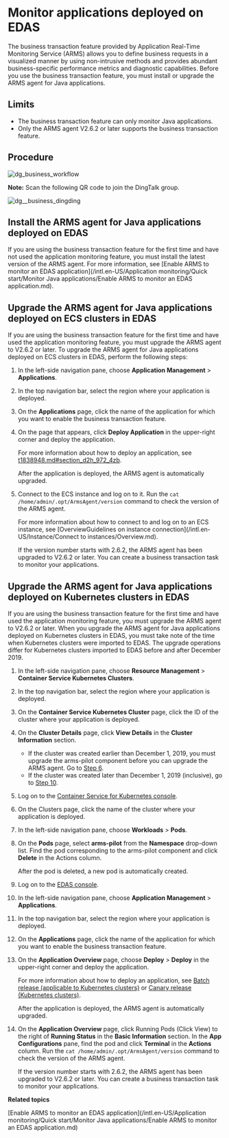 # Monitor applications deployed on EDAS

The business transaction feature provided by Application Real-Time Monitoring Service \(ARMS\) allows you to define business requests in a visualized manner by using non-intrusive methods and provides abundant business-specific performance metrics and diagnostic capabilities. Before you use the business transaction feature, you must install or upgrade the ARMS agent for Java applications.

## Limits

-   The business transaction feature can only monitor Java applications.
-   Only the ARMS agent V2.6.2 or later supports the business transaction feature.

## Procedure

![dg_business_workflow](https://static-aliyun-doc.oss-accelerate.aliyuncs.com/assets/img/en-US/8143574161/p103004.png)

**Note:** Scan the following QR code to join the DingTalk group.

![dg__business_dingding](https://static-aliyun-doc.oss-accelerate.aliyuncs.com/assets/img/en-US/7037258061/p92785.png)

## Install the ARMS agent for Java applications deployed on EDAS

If you are using the business transaction feature for the first time and have not used the application monitoring feature, you must install the latest version of the ARMS agent. For more information, see [Enable ARMS to monitor an EDAS application](/intl.en-US/Application monitoring/Quick start/Monitor Java applications/Enable ARMS to monitor an EDAS application.md).

## Upgrade the ARMS agent for Java applications deployed on ECS clusters in EDAS

If you are using the business transaction feature for the first time and have used the application monitoring feature, you must upgrade the ARMS agent to V2.6.2 or later. To upgrade the ARMS agent for Java applications deployed on ECS clusters in EDAS, perform the following steps:

1.  In the left-side navigation pane, choose **Application Management** \> **Applications**.

2.  In the top navigation bar, select the region where your application is deployed.

3.  On the **Applications** page, click the name of the application for which you want to enable the business transaction feature.

4.  On the page that appears, click **Deploy Application** in the upper-right corner and deploy the application.

    For more information about how to deploy an application, see [t1838948.md\#section\_d2h\_972\_4zb]().

    After the application is deployed, the ARMS agent is automatically upgraded.

5.  Connect to the ECS instance and log on to it. Run the `cat /home/admin/.opt/ArmsAgent/version` command to check the version of the ARMS agent.

    For more information about how to connect to and log on to an ECS instance, see [OverviewGuidelines on instance connection](/intl.en-US/Instance/Connect to instances/Overview.md).

    If the version number starts with 2.6.2, the ARMS agent has been upgraded to V2.6.2 or later. You can create a business transaction task to monitor your applications.


## Upgrade the ARMS agent for Java applications deployed on Kubernetes clusters in EDAS

If you are using the business transaction feature for the first time and have used the application monitoring feature, you must upgrade the ARMS agent to V2.6.2 or later. When you upgrade the ARMS agent for Java applications deployed on Kubernetes clusters in EDAS, you must take note of the time when Kubernetes clusters were imported to EDAS. The upgrade operations differ for Kubernetes clusters imported to EDAS before and after December 2019.

1.  In the left-side navigation pane, choose **Resource Management** \> **Container Service Kubernetes Clusters**.

2.  In the top navigation bar, select the region where your application is deployed.

3.  On the **Container Service Kubernetes Cluster** page, click the ID of the cluster where your application is deployed.

4.  On the **Cluster Details** page, click **View Details** in the **Cluster Information** section.

    -   If the cluster was created earlier than December 1, 2019, you must upgrade the arms-pilot component before you can upgrade the ARMS agent. Go to [Step 6](#step_b44_68o_1pf).
    -   If the cluster was created later than December 1, 2019 \(inclusive\), go to [Step 10](#step_w77_b7m_zrc).
5.  Log on to the [Container Service for Kubernetes console](https://partners-intl.console.aliyun.com/#/cs).

6.  On the Clusters page, click the name of the cluster where your application is deployed.

7.  In the left-side navigation pane, choose **Workloads** \> **Pods**.

8.  On the **Pods** page, select **arms-pilot** from the **Namespace** drop-down list. Find the pod corresponding to the arms-pilot component and click **Delete** in the Actions column.

    After the pod is deleted, a new pod is automatically created.

9.  Log on to the [EDAS console](https://edas-intl.console.aliyun.com).

10. In the left-side navigation pane, choose **Application Management** \> **Applications**.

11. In the top navigation bar, select the region where your application is deployed.

12. On the **Applications** page, click the name of the application for which you want to enable the business transaction feature.

13. On the **Application Overview** page, choose **Deploy** \> **Deploy** in the upper-right corner and deploy the application.

    For more information about how to deploy an application, see [Batch release \(applicable to Kubernetes clusters\)]() or [Canary release \(Kubernetes clusters\)]().

    After the application is deployed, the ARMS agent is automatically upgraded.

14. On the **Application Overview** page, click Running Pods \(Click View\) to the right of **Running Status** in the **Basic Information** section. In the **App Configurations** pane, find the pod and click **Terminal** in the **Actions** column. Run the `cat /home/admin/.opt/ArmsAgent/version` command to check the version of the ARMS agent.

    If the version number starts with 2.6.2, the ARMS agent has been upgraded to V2.6.2 or later. You can create a business transaction task to monitor your applications.


**Related topics**  


[Enable ARMS to monitor an EDAS application](/intl.en-US/Application monitoring/Quick start/Monitor Java applications/Enable ARMS to monitor an EDAS application.md)

